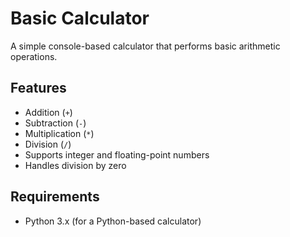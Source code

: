 # Basic Calculator

A simple console-based calculator that performs basic arithmetic operations.

## Features
- Addition (`+`)
- Subtraction (`-`)
- Multiplication (`*`)
- Division (`/`)
- Supports integer and floating-point numbers
- Handles division by zero

## Requirements
- Python 3.x (for a Python-based calculator)

